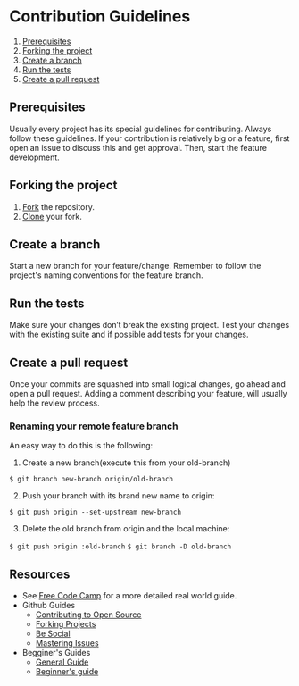 # Contribution Guidelines

1. [Prerequisites](#prerequisites)
2. [Forking the project](#forking-the-project)
3. [Create a branch](#create-a-branch)
4. [Run the tests](#run-the-tests)
5. [Create a pull request](#create-a-pull-request)

## Prerequisites

Usually every project has its special guidelines for contributing. Always follow these guidelines.
If your contribution is relatively big or a feature, first open an issue to discuss this and get approval. Then, start the feature development.

## Forking the project

1. [Fork](https://help.github.com/articles/fork-a-repo/) the repository.
2. [Clone](https://help.github.com/articles/cloning-a-repository/) your fork.

## Create a branch

Start a new branch for your feature/change. Remember to follow the project's naming conventions for the feature branch.

## Run the tests

Make sure your changes don’t break the existing project. Test your changes with the existing suite and if possible add tests for your changes.

## Create a pull request

Once your commits are squashed into small logical changes, go ahead and open a pull request. Adding a comment describing your feature, will usually help the review process.

### Renaming your remote feature branch

An easy way to do this is the following:

1) Create a new branch(execute this from your old-branch)

`$ git branch new-branch origin/old-branch`

2) Push your branch with its brand new name to origin:

`$ git push origin --set-upstream new-branch`

3) Delete the old branch from origin and the local machine:

`$ git push origin :old-branch`
`$ git branch -D old-branch`

## Resources

- See [Free Code Camp](https://github.com/FreeCodeCamp/how-to-contribute-to-open-source) for a more detailed real world guide.
- Github Guides
  - [Contributing to Open Source](https://guides.github.com/activities/contributing-to-open-source/)
  - [Forking Projects](https://guides.github.com/activities/forking/)
  - [Be Social](https://guides.github.com/activities/socialize/)
  - [Mastering Issues](https://guides.github.com/features/issues/)
- Begginer's Guides
  - [General Guide](http://lornajane.net/posts/2010/contributing-to-projects-on-github)
  - [Beginner's guide](https://akrabat.com/the-beginners-guide-to-contributing-to-a-github-project/)
